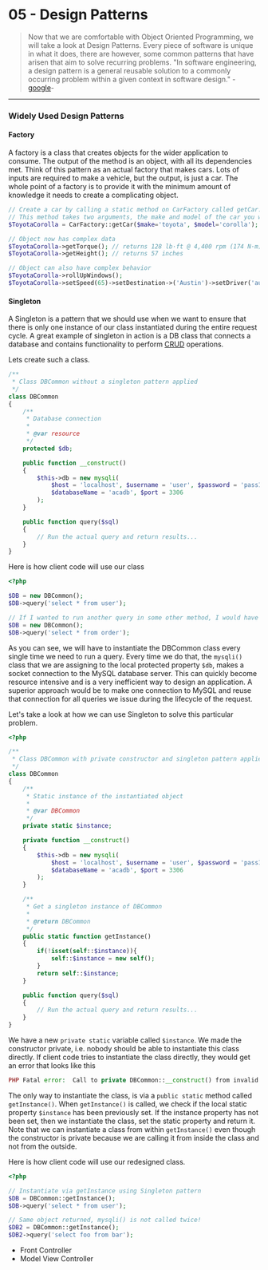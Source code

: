 05 - Design Patterns
=======================
> Now that we are comfortable with Object Oriented Programming, we will take a look at Design Patterns.
> Every piece of software is unique in what it does, there are however, some common patterns that have arisen that aim to solve recurring problems.
> "In software engineering, a design pattern is a general reusable solution to a commonly occurring problem within a given context in software design." -[google](https://www.google.com/#q=design+patterns)-

***

### Widely Used Design Patterns

#### Factory
A factory is a class that creates objects for the wider application to consume. The output of the method is an object, with all its dependencies met.
Think of this pattern as an actual factory that makes cars. Lots of inputs are required to make a vehicle, but the output, is just a car.
The whole point of a factory is to provide it with the minimum amount of knowledge it needs to create a complicating object.

```php
// Create a car by calling a static method on CarFactory called getCar.
// This method takes two arguments, the make and model of the car you want the factory to build.
$ToyotaCorolla = CarFactory::getCar($make='toyota', $model='corolla');

// Object now has complex data
$ToyotaCorolla->getTorque(); // returns 128 lb·ft @ 4,400 rpm (174 N·m)
$ToyotaCorolla->getHeight(); // returns 57 inches

// Object can also have complex behavior
$ToyotaCorolla->rollUpWindows();
$ToyotaCorolla->setSpeed(65)->setDestination->('Austin')->setDriver('autopilot')->drive();
```

#### Singleton
A Singleton is a pattern that we should use when we want to ensure that there is only one instance of our class instantiated during the entire request cycle.
A great example of singleton in action is a DB class that connects a database and contains functionality to perform [CRUD](http://en.wikipedia.org/wiki/Create,_read,_update_and_delete) operations.

Lets create such a class.
```php
/**
 * Class DBCommon without a singleton pattern applied
 */
class DBCommon
{
    /**
     * Database connection
     *
     * @var resource
     */
    protected $db;

    public function __construct()
    {
        $this->db = new mysqli(
            $host = 'localhost', $username = 'user', $password = 'pass123',
            $databaseName = 'acadb', $port = 3306
        );
    }

    public function query($sql)
    {
        // Run the actual query and return results...
    }
}
```

Here is how client code will use our class
```php
<?php

$DB = new DBCommon();
$DB->query('select * from user');

// If I wanted to run another query in some other method, I would have to instantiate the class again
$DB = new DBCommon();
$DB->query('select * from order');
```
As you can see, we will have to instantiate the DBCommon class every single time we need to run a query.
Every time we do that, the ```mysqli()``` class that we are assigning to the local protected property ```$db```, makes a socket connection to the MySQL database server.
This can quickly become resource intensive and is a very inefficient way to design an application.
A superior approach would be to make one connection to MySQL and reuse that connection for all queries we issue during the lifecycle of the request.

Let's take a look at how we can use Singleton to solve this particular problem.
```php
<?php

/**
 * Class DBCommon with private constructor and singleton pattern applied
 */
class DBCommon
{
    /**
     * Static instance of the instantiated object
     *
     * @var DBCommon
     */
    private static $instance;

    private function __construct()
    {
        $this->db = new mysqli(
            $host = 'localhost', $username = 'user', $password = 'pass123',
            $databaseName = 'acadb', $port = 3306
        );
    }

    /**
     * Get a singleton instance of DBCommon
     *
     * @return DBCommon
     */
    public static function getInstance()
    {
        if(!isset(self::$instance)){
            self::$instance = new self();
        }
        return self::$instance;
    }

    public function query($sql)
    {
        // Run the actual query and return results...
    }
}
```
We have a new ```private static``` variable called ```$instance```.
We made the constructor private, i.e. nobody should be able to instantiate this class directly.
If client code tries to instantiate the class directly, they would get an error that looks like this
```php
PHP Fatal error:  Call to private DBCommon::__construct() from invalid context in /DBCommon.php on line xxx
```
The only way to instantiate the class, is via a ```public static``` method called ```getInstance()```.
When ```getInstance()``` is called, we check if the local static property ```$instance``` has been previously set.
If the instance property has not been set, then we instantiate the class, set the static property and return it.
Note that we can instantiate a class from within ```getInstance()``` even though the constructor is private
because we are calling it from inside the class and not from the outside.

Here is how client code will use our redesigned class.
```php
<?php

// Instantiate via getInstance using Singleton pattern
$DB = DBCommon::getInstance();
$DB->query('select * from user');

// Same object returned, mysqli() is not called twice!
$DB2 = DBCommon::getInstance();
$DB2->query('select foo from bar');
```

* Front Controller
* Model View Controller
